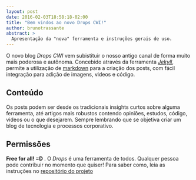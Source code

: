 ```yaml
---
layout: post
date: 2016-02-03T18:58:18-02:00
title: "Bem vindos ao novo Drops CWI!"
author: brunotrassante
abstract: >
  Apresentação da "nova" ferramenta e instruções gerais de uso.
---
```

O novo blog *Drops CWI* vem subistituir o nosso antigo canal de forma muito mais poderosa e autônoma. Concebido através da ferramenta [*Jekyll*](http://jekyllrb.com), permite a utilização de [markdown](https://guides.github.com/features/mastering-markdown) para a criação dos posts, com fácil integração para adição de imagens, videos e código.

## Conteúdo
Os posts podem ser desde os tradicionais insights curtos sobre alguma ferramenta, até artigos mais robustos contendo opiniões, estudos, código, videos ou o que desejarem. Sempre lembrando que se objetiva criar um blog de tecnologia e processos corporativo.


## Permissões
**Free for all! =D** . O *Drops* é uma ferramenta de todos. Qualquer pessoa pode contribuir no momento que quiser! Para saber como, leia as instruções no [repositório do projeto](http://github.com/CWISoftware/drops)
